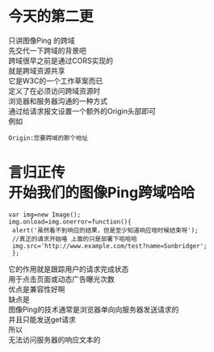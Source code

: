 # 今天的第二更
只讲图像Ping 的跨域    
先交代一下跨域的背景吧   
跨域很早之前是通过CORS实现的   
就是跨域资源共享   
它是W3C的一个工作草案而已   
定义了在必须访问跨域资源时   
浏览器和服务器沟通的一种方式    
通过给请求报文设置一个额外的Origin头部即可   
例如   
```
Origin:您要跨域的那个地址
```
言归正传   
开始我们的图像Ping跨域哈哈  
====
```
var img=new Image();
img.onload=img.onerror=function(){
 alert('虽然看不到响应的结果，但是至少知道响应啥时候结束呀');
 //真正的请求开始咯 上面的只是部署下哈哈哈
 img.src='http://www.example.com/test?name=Sunbridger';
 };
```

它的作用就是跟踪用户的请求完成状态   
用于点击页面或动态广告曝光次数   
优点是兼容性好啊  
缺点是   
图像Ping的技术通常是浏览器单向向服务器发送请求的   
并且只能发送get请求    
所以   
无法访问服务器的响应文本的    
